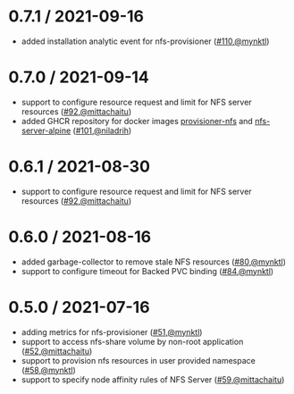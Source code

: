 0.7.1 / 2021-09-16
========================
* added installation analytic event for nfs-provisioner ([#110](https://github.com/openebs/dynamic-nfs-provisioner/pull/110),[@mynktl](https://github.com/mynktl))


0.7.0 / 2021-09-14
========================
* support to configure resource request and limit for NFS server resources ([#92](https://github.com/openebs/dynamic-nfs-provisioner/pull/92),[@mittachaitu](https://github.com/mittachaitu))
* added GHCR repository for docker images [provisioner-nfs](https://github.com/openebs/dynamic-nfs-provisioner/pkgs/container/provisioner-nfs) and [nfs-server-alpine](https://github.com/openebs/dynamic-nfs-provisioner/pkgs/container/nfs-server-alpine) ([#101](https://github.com/openebs/dynamic-nfs-provisioner/pull/101),[@niladrih](https://github.com/niladrih))


0.6.1 / 2021-08-30
========================
* support to configure resource request and limit for NFS server resources ([#92](https://github.com/openebs/dynamic-nfs-provisioner/pull/92),[@mittachaitu](https://github.com/mittachaitu))


0.6.0 / 2021-08-16
========================
* added garbage-collector to remove stale NFS resources ([#80](https://github.com/openebs/dynamic-nfs-provisioner/pull/80),[@mynktl](https://github.com/mynktl))
* support to configure timeout for Backed PVC binding ([#84](https://github.com/openebs/dynamic-nfs-provisioner/pull/84),[@mynktl](https://github.com/mynktl))


0.5.0 / 2021-07-16
========================
* adding metrics for nfs-provisioner ([#51](https://github.com/openebs/dynamic-nfs-provisioner/pull/51),[@mynktl](https://github.com/mynktl))
* support to access nfs-share volume by non-root application ([#52](https://github.com/openebs/dynamic-nfs-provisioner/pull/52),[@mittachaitu](https://github.com/mittachaitu))
* support to provision nfs resources in user provided namespace ([#58](https://github.com/openebs/dynamic-nfs-provisioner/pull/58),[@mynktl](https://github.com/mynktl))
* support to specify node affinity rules of NFS Server ([#59](https://github.com/openebs/dynamic-nfs-provisioner/pull/59),[@mittachaitu](https://github.com/mittachaitu))
